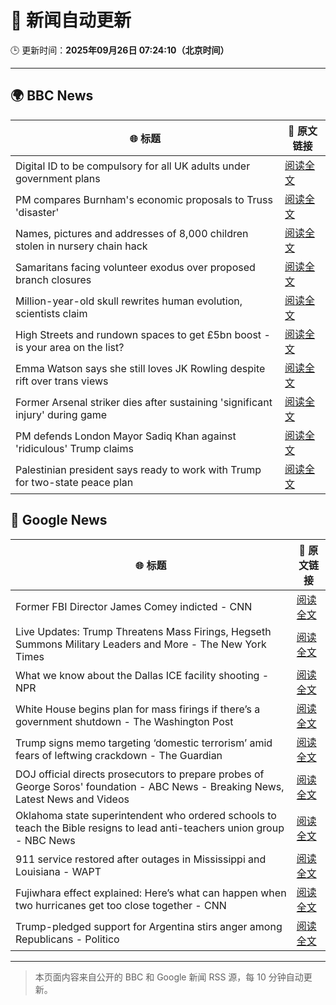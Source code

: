 # 🧠 新闻自动更新

🕒 更新时间：**2025年09月26日 07:24:10（北京时间）**

---

## 🌍 BBC News

| 🌐 标题 | 🔗 原文链接 |
|--------|-------------|
| Digital ID to be compulsory for all UK adults under government plans | [阅读全文](https://www.bbc.com/news/articles/c4g54g6vgpdo?at_medium=RSS&at_campaign=rss) |
| PM compares Burnham's economic proposals to Truss 'disaster' | [阅读全文](https://www.bbc.com/news/articles/cly0n24k04ro?at_medium=RSS&at_campaign=rss) |
| Names, pictures and addresses of 8,000 children stolen in nursery chain hack | [阅读全文](https://www.bbc.com/news/articles/c62ldyvpwv9o?at_medium=RSS&at_campaign=rss) |
| Samaritans facing volunteer exodus over proposed branch closures | [阅读全文](https://www.bbc.com/news/articles/c931w38kdqwo?at_medium=RSS&at_campaign=rss) |
| Million-year-old skull rewrites human evolution, scientists claim | [阅读全文](https://www.bbc.com/news/articles/cdx01ve5151o?at_medium=RSS&at_campaign=rss) |
| High Streets and rundown spaces to get £5bn boost - is your area on the list? | [阅读全文](https://www.bbc.com/news/articles/c1mx8vr2gr1o?at_medium=RSS&at_campaign=rss) |
| Emma Watson says she still loves JK Rowling despite rift over trans views | [阅读全文](https://www.bbc.com/news/articles/c4gvp18xe17o?at_medium=RSS&at_campaign=rss) |
| Former Arsenal striker dies after sustaining 'significant injury' during game | [阅读全文](https://www.bbc.com/news/articles/cq5jye4v64no?at_medium=RSS&at_campaign=rss) |
| PM defends London Mayor Sadiq Khan against 'ridiculous' Trump claims | [阅读全文](https://www.bbc.com/news/articles/c147vd511djo?at_medium=RSS&at_campaign=rss) |
| Palestinian president says ready to work with Trump for two-state peace plan | [阅读全文](https://www.bbc.com/news/articles/czdjgdnjnlgo?at_medium=RSS&at_campaign=rss) |

## 📰 Google News

| 🌐 标题 | 🔗 原文链接 |
|--------|-------------|
| Former FBI Director James Comey indicted - CNN | [阅读全文](https://news.google.com/rss/articles/CBMioAFBVV95cUxPb3J4UGNpMVJHbDN6M2d1bldfb05ySGpsNDRFdG9IaU9zek8zNjhaYXQ0UGswTGp0STJVWXppRmo1bWlQZUF1S2VuNlBOTnBFM0t0NzAtUXZtamlwZkFCcFNvZnBIY2tlZTAzV0szeTNnVHBINnRaS2NXb196Tmd1RVFHNzRTSC12TF9ocWxQV3BKQ2xFUk9EbDh5eWs3c2hy?oc=5) |
| Live Updates: Trump Threatens Mass Firings, Hegseth Summons Military Leaders and More - The New York Times | [阅读全文](https://news.google.com/rss/articles/CBMiY0FVX3lxTFBUdHVvdzVrazU2UmZuTDhoeXl6NEt5X3hDaTdvSzlqc21JR2k0WGRRUkVRdGlYNEdKU0ljbFJwR21qRkhuWk9FTEZ4VVBjeFZCZmltdXh0dDZ0QVdKcE5aQ1FpMA?oc=5) |
| What we know about the Dallas ICE facility shooting - NPR | [阅读全文](https://news.google.com/rss/articles/CBMihgFBVV95cUxORldtbnVBbFJTdVR4MHZUMkN5R1VCTnFKNHpnQWtGbkRQX3gyN0tUd2VuOVBEem9PZGh4OGxHdEhhelFSbFhRc09nZXY2cUt3bDdCT2h2ZHcybUdzeHMzcjI2cEFxUURjOW9JWFBNX2JiSzlpUkpERzVlYnV0YlFFLXFNWlBvdw?oc=5) |
| White House begins plan for mass firings if there’s a government shutdown - The Washington Post | [阅读全文](https://news.google.com/rss/articles/CBMikwFBVV95cUxOUGNjMWt6aWRtN0JaV0VmYlhJUzZHdWJfYjRqVkFPWDR1OXVwLTJYYUgzNjNSdnlNTFVtV19WVU5IZE9vMldIa1d4aVdRc0lHS2VmWm9UazVKR1N0Y1FNM0JiNmlwbmc5dVFocjVOR0w2LTVXOU9oWTVubmF6TmxldXEtclk0RFVWOGpMTW9aN0ZUMEU?oc=5) |
| Trump signs memo targeting ‘domestic terrorism’ amid fears of leftwing crackdown - The Guardian | [阅读全文](https://news.google.com/rss/articles/CBMinAFBVV95cUxObHI5M0J1WmlsdDhQdTQxTEczbjJDdkNGdFVmS0N2U1k0TzVVaVF5ZlFMTEZBQUJ0eVZVcUROVTdxNC1Gc05Pbmhmb29tTjZpa2pTN1NhR200MmRJY0N4Y0RqRHVmQjc0Ql9uU0dOSHhVTE1VMkoxUVJadjRkVTl0SkhnR2dWN0xHZmFDN0I0QmlVQXhKOV80Vzd4LUY?oc=5) |
| DOJ official directs prosecutors to prepare probes of George Soros' foundation - ABC News - Breaking News, Latest News and Videos | [阅读全文](https://news.google.com/rss/articles/CBMiqAFBVV95cUxQdnZrZ1lMRmRkMGVta2llU0NqQkVmc01IQzJadmFNbmZOWXZMQzV4c0Z3VDhnTjVONDNLN01CZ0VJR3YtSkM5Mjh0RUh0eVdWWFNSSk9ZVm9Eb3A2WUJxT3ZkZ1ZDU1ZZVjM4d0FPT01EQ2xhU2VERUoxT0hjeW9rQ3kwa2Ita1BhMzVDVjVTX295Uk9xS3RaU2hlMEpsaDhCVVk3NEtzeUjSAa4BQVVfeXFMT2tvbzRHcV9jZ1JicmNOTG9sQzlzVUp1Unlldy1fZ19xeHJ5WUlHZnV3QlBCcGJ5dG5qTVBRZVdna21YRFV6TVowSGF5eDNsb0tCczBaRU9EdGplbzZULVRjUkE2eG5JMG0xR0xUMjd5RFozbmRLWFcwdTZLR3Z1eHFHbUlmRnZlRF9KOE1CSjVQRkE0dzVYRWh3U1oweDZiUmZXYW9OU3hxbXFRMlNB?oc=5) |
| Oklahoma state superintendent who ordered schools to teach the Bible resigns to lead anti-teachers union group - NBC News | [阅读全文](https://news.google.com/rss/articles/CBMixwFBVV95cUxNWkx2TzByWG8ya3BhclJPM1hBOWVLV2RjaEhmN0dhQW1wb1ZKSnJOOUM5SHJRWXFoSTBBdVJ4N0ZlWEpMZHR2Tkt4RWFpYW9FMFNHZzlCMGo1ZFFQMzhqWkE0Z3MtZ3lOdXRQSE5Qdml0dTZWaFczS0R2R0s2aVJXUUNpdmxZMk1aa2JtTlZwX1VvMGhselVKQ0ZkaGp5U2cyb0lzR1M4SkZhOFF1M1JGM000RjF0QnBiR3hDSkhfSWEydjJ4SVVZ0gFWQVVfeXFMUGItUWtaVEEzVU9UTGlZczNDckRQQWxKal9pZ3k2eVczV01jWUVBQnBNYVc0d0YySWdPUHFKOEZzQkkwaGtTa2MyWWhGZ3NHVlRsZzE0Unc?oc=5) |
| 911 service restored after outages in Mississippi and Louisiana - WAPT | [阅读全文](https://news.google.com/rss/articles/CBMie0FVX3lxTE16MFVxUHB2dVI5LVpvVzdGc29pRnhlZ1lsRUtvemFNT1NrMjRMc284X2J6aXJWRk1scUN0dC03SkM0OGkxa2l5TDhGcGlyWEo5ZUtzWUNDb1UyVjJnRXJxYl9sUUxFZDVNbGhWUzJ0enpjNnM4dFF5a2JxVQ?oc=5) |
| Fujiwhara effect explained: Here’s what can happen when two hurricanes get too close together - CNN | [阅读全文](https://news.google.com/rss/articles/CBMigwFBVV95cUxQdmtBNk1MQjFBNmVVZzVBZ0tRdHZFV1dZTUFSWUtRUUc4S20ydmcxZHV2MmNnRVFzVTRWUWhsZzhkbVNxRWgxNmx2bnVsU1phV2p4Q1BpQ0NlUTBSUnJsdHhUM0FRMHc1aDVqVE1Tem1Wd1ZYa0REZURrTzRXZEdPVUQ3SQ?oc=5) |
| Trump-pledged support for Argentina stirs anger among Republicans - Politico | [阅读全文](https://news.google.com/rss/articles/CBMioAFBVV95cUxPZjE1bTRvZnRRSTFDQzZZVWxRRkVKRWR6b2hiUThxelZGcGRiNjk2ODl3UzJ4RWR5ZlpRMDBFZTRDTzlDUUQtTGt5UG8xUHZRZ1BHcUVwUEdpM0JFRGIwUVdhd2UxUXlHY2xqX1R1d2ZFWDNLSTJtZ2piVmZSWk9iNDJFUmd4dnNoZTcxeEVoRi1VYkZocURjZEI1Mk5BUGhq?oc=5) |

---
> 本页面内容来自公开的 BBC 和 Google 新闻 RSS 源，每 10 分钟自动更新。